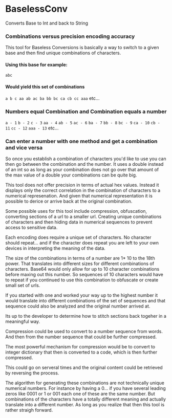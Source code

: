 # BaselessConv
Converts Base to Int and back to String

### Combinations versus precision encoding accuracy

This tool for Baseless Conversions is basically a way to switch to a given base and then find unique combinations of characters.  

#### Using this base for example:
`abc`

#### Would yield this set of combinations

`
a
b
c
aa
ab
ac
ba
bb
bc
ca
cb
cc
aaa
`
etc...

### Numbers equal Combination and Combination equals a number

`a - 1`
`b - 2`
`c - 3`
`aa - 4` 
`ab - 5`
`ac - 6`
`ba - 7`
`bb - 8`
`bc - 9`
`ca - 10`
`cb - 11`
`cc - 12`
`aaa - 13`
etc...

### Can enter a number with one method and get a combination and vice versa

So once you establish a combination of characters you'd like to use you can then go between the combination and the number.   It uses a double instead of an int so as long as your combination does not go over that amount of the max value of a double your combinations can be quite big.

This tool does not offer precision in terms of actual hex values.  Instead it displays only the correct correlation in the combination of characters to a numerical represenation.  And given that numerical representation it is possible to derice or arrive back at the original combination.

Some possible uses for this tool include compression, obfuscation, converting sections of a url to a smaller url.  Creating unique combinations of characters and then hiding data in numerical sequences to prevent access to sensitive data.

Each encoding does require a unique set of characters.  No character should repeat... and if the character does repeat you are left to your own devices in interpreting the meaning of the data.

The size of the combinations in terms of a number are 1* 10 to the 18th power.  That translates into different sizes for different combinations of characters.  Base64 would only allow for up to 10 character combinations before maxing out this number.  So sequences of 10 characters would have to repeat if you continued to use this combination to obfuscate or create small set of urls.  

If you started with one and worked your way up to the highest number it would translate into different combinations of the set of sequences and that sequence could also be analyzed and the original number arrived at.

Its up to the developer to determine how to stitch sections back togeher in a meaningful way.

Compression could be used to convert to a number sequence from words.  And then from the number sequence that could be further compressed.

The most powerful mechanism for compression would be to convert to integer dictionary that then is converted to a code, which is then further compressed.

This could go on serveral times and the original content could be retrieved by reversing the process.

The algorithm for generating these combinations are not technically unique numerical numbers.  For instance by having a 0... if you have several leading zeros like 0001  or 1 or 001  each one of these are the same number.  But combinations of the characters have a totally different meaning and actually translate into a different number.  As long as you realize that then this tool is rather straigh forward.
